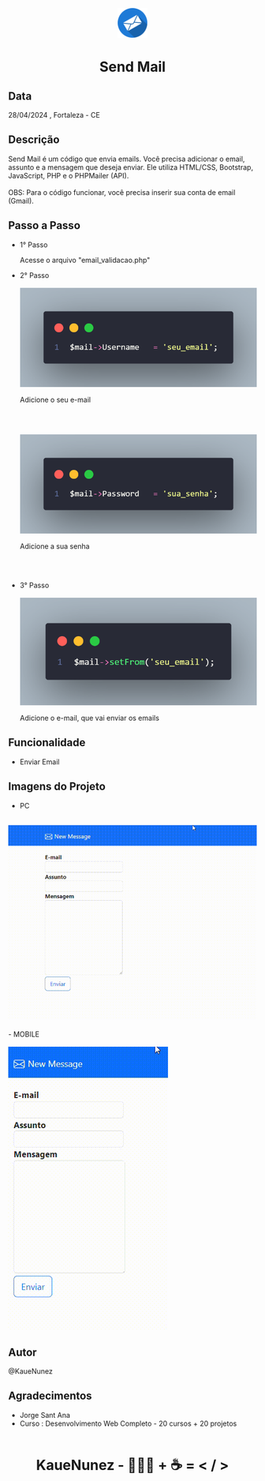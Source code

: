 <div align="center">
    <img src="./img/email-icon.png" width="60px"> <h1>Send Mail</h1>
</div>

## Data
<p>
    28/04/2024 , Fortaleza - CE
</p>

## Descrição
<p>
   Send Mail é um código que envia emails. Você precisa adicionar o email, assunto e a mensagem que deseja enviar. Ele utiliza HTML/CSS, Bootstrap, JavaScript, PHP e o PHPMailer (API).<br><br>OBS: Para o código funcionar, você precisa inserir sua conta de email (Gmail).
</p>

## Passo a Passo
- 1° Passo
    <p>Acesse o arquivo "email_validacao.php"</p>
- 2° Passo
    <br><br>
    ![alt text](image.png)
    <p>Adicione o seu e-mail</p>
    <br><br>

    ![alt text](image-1.png)
    <p>Adicione a sua senha</p>
    <br><br>
- 3° Passo
    <br><br>
    ![alt text](image-2.png)
    <p>Adicione o e-mail, que vai enviar os emails</p>

## Funcionalidade
- Enviar Email

## Imagens do Projeto
- PC <br><br>
<img src="./video/sendmail_pc.gif">
<br><br>
- MOBILE <br><br>
<img src="./video/sendmail_mobile.gif">

## Autor
@KaueNunez

## Agradecimentos
- Jorge Sant Ana
- Curso : Desenvolvimento Web Completo - 20 cursos + 20 projetos
<br><br>
<div align="center">
    <h1>KaueNunez - 👨🏻‍💻 + ☕ = < / ></h1>
</div>
